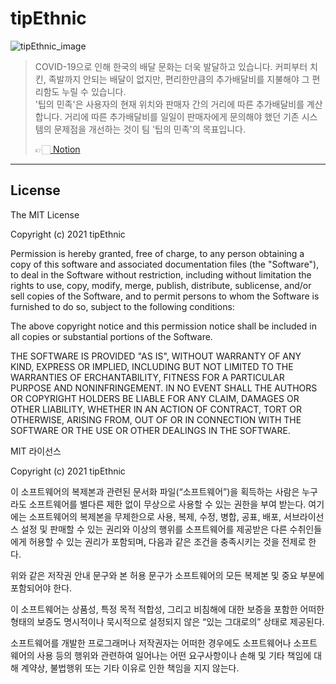 # tipEthnic

![tipEthnic_image](https://github.com/dhrgodms/tipEthnic/blob/ft2/images/readme_image.png)



> COVID-19으로 인해 한국의 배달 문화는 더욱 발달하고 있습니다. 커피부터 치킨, 족발까지 안되는 배달이 없지만, 편리한만큼의 추가배달비를 지불해야 그 편리함도 누릴 수 있습니다. 
> <br> '팁의 민족'은 사용자의 현재 위치와 판매자 간의 거리에 따른 추가배달비를 계산합니다. 거리에 따른 추가배달비를 일일이 판매자에게 문의해야 했던 기존 시스템의 문제점을 개선하는 것이 팀 '팁의 민족'의 목표입니다.
> 
> 👉🏻[ Notion](https://www.notion.so/dhflxhdxhd/4faeb2547f234859a685eefcf04e5726) 

---
## License

The MIT License

Copyright (c) 2021 tipEthnic

Permission is hereby granted, free of charge, to any person obtaining a copy of this software and associated documentation files (the "Software"), to deal in the Software without restriction, including without limitation the rights to use, copy, modify, merge, publish, distribute, sublicense, and/or sell copies of the Software, and to permit persons to whom the Software is furnished to do so, subject to the following conditions:

The above copyright notice and this permission notice shall be included in all copies or substantial portions of the Software.

THE SOFTWARE IS PROVIDED "AS IS", WITHOUT WARRANTY OF ANY KIND, EXPRESS OR IMPLIED, INCLUDING BUT NOT LIMITED TO THE WARRANTIES OF ERCHANTABILITY, FITNESS FOR A PARTICULAR PURPOSE AND NONINFRINGEMENT. IN NO EVENT SHALL THE AUTHORS OR COPYRIGHT HOLDERS BE LIABLE FOR ANY CLAIM, DAMAGES OR OTHER LIABILITY, WHETHER IN AN ACTION OF CONTRACT, TORT OR OTHERWISE, ARISING FROM, OUT OF OR IN CONNECTION WITH THE SOFTWARE OR THE USE OR OTHER DEALINGS IN THE SOFTWARE.



MIT 라이선스

Copyright (c) 2021 tipEthnic

이 소프트웨어의 복제본과 관련된 문서화 파일(“소프트웨어”)을 획득하는 사람은 누구라도 소프트웨어를 별다른 제한 없이 무상으로 사용할 수 있는 권한을 부여 받는다. 여기에는 소프트웨어의 복제본을 무제한으로 사용, 복제, 수정, 병합, 공표, 배포, 서브라이선스 설정 및 판매할 수 있는 권리와 이상의 행위를 소프트웨어를 제공받은 다른 수취인들에게 허용할 수 있는 권리가 포함되며, 다음과 같은 조건을 충족시키는 것을 전제로 한다.

위와 같은 저작권 안내 문구와 본 허용 문구가 소프트웨어의 모든 복제본 및 중요 부분에 포함되어야 한다.

이 소프트웨어는 상품성, 특정 목적 적합성, 그리고 비침해에 대한 보증을 포함한 어떠한 형태의 보증도 명시적이나 묵시적으로 설정되지 않은 “있는 그대로의” 상태로 제공된다.

소프트웨어를 개발한 프로그래머나 저작권자는 어떠한 경우에도 소프트웨어나 소프트웨어의 사용 등의 행위와 관련하여 일어나는 어떤 요구사항이나 손해 및 기타 책임에 대해 계약상, 불법행위 또는 기타 이유로 인한 책임을 지지 않는다.



